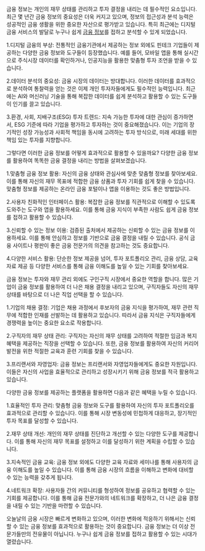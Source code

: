 <p>금융 정보는 개인의 재무 상태를 관리하고 투자 결정을 내리는 데 필수적인 요소입니다. 최근 몇 년간 금융 정보의 중요성은 더욱 커지고 있으며, 정보의 접근성과 분석 능력은 성공적인 금융 생활을 위한 중요한 자산으로 평가받고 있습니다. 특히 최근에는 디지털 금융 서비스의 발달로 누구나 쉽게 <a href="https://ezloan.io/">금융 정보</a>를 접하고 분석할 수 있게 되었습니다.</p>
<p>1.디지털 금융의 부상: 전통적인 금융기관에서 제공하는 정보 외에도 핀테크 기업들이 제공하는 다양한 금융 정보와 도구들이 등장했습니다. 예를 들어, 모바일 앱을 통해 실시간으로 주식시장 데이터를 확인하거나, 인공지능을 활용한 맞춤형 투자 조언을 받을 수 있습니다.</p>
<p>2.데이터 분석의 중요성: 금융 시장의 데이터는 방대합니다. 이러한 데이터를 효과적으로 분석하여 통찰력을 얻는 것은 이제 개인 투자자들에게도 필수적인 능력입니다. 최근에는 AI와 머신러닝 기술을 통해 복잡한 데이터를 쉽게 분석하고 활용할 수 있는 도구들이 인기를 끌고 있습니다.</p>
<p>3.환경, 사회, 지배구조(ESG) 투자 트렌드: 지속 가능한 투자에 대한 관심이 증가하면서, ESG 기준에 따라 기업을 평가하고 투자하는 것이 중요해졌습니다. 이는 기업의 장기적인 성장 가능성과 사회적 책임을 동시에 고려하는 투자 방식으로, 미래 세대를 위한 책임 있는 투자를 지향합니다.</p>
<p>그렇다면 이러한 금융 정보를 어떻게 효과적으로 활용할 수 있을까요? 다양한 금융 정보를 활용하여 똑똑한 금융 결정을 내리는 방법을 살펴보겠습니다.</p>
<p>1.맞춤형 금융 정보 활용: 자신의 금융 상태와 관심사에 맞춘 맞춤형 정보를 찾아보세요. 이를 통해 자신의 재무 목표에 적합한 금융 상품과 투자 기회를 쉽게 찾을 수 있습니다. 맞춤형 정보를 제공하는 온라인 금융 포털이나 앱을 이용하는 것도 좋은 방법입니다.</p>
<p>2.사용자 친화적인 인터페이스 활용: 복잡한 금융 정보를 직관적으로 이해할 수 있도록 도와주는 도구와 앱을 활용하세요. 이를 통해 금융 지식이 부족한 사람도 쉽게 금융 정보를 접하고 활용할 수 있습니다.</p>
<p>3.신뢰할 수 있는 정보 이용: 검증된 출처에서 제공하는 신뢰할 수 있는 금융 정보를 이용하세요. 이를 통해 안심하고 정보를 기반으로 금융 결정을 내릴 수 있습니다. 공식 금융 사이트나 평판이 좋은 금융 전문가의 의견을 참고하는 것도 중요합니다.</p>
<p>4.다양한 서비스 활용: 단순한 정보 제공을 넘어, 투자 포트폴리오 관리, 금융 상담, 교육 자료 제공 등 다양한 서비스를 통해 금융 이해도를 높일 수 있는 기회를 찾아보세요.</p>
<p>금융 정보는 투자와 재무 관리 외에도 구인구직 시장에서 중요한 역할을 합니다. 많은 기업이 금융 정보를 활용하여 더 나은 채용 결정을 내리고 있으며, 구직자들도 자신의 재무 상태를 바탕으로 더 나은 직업 선택을 할 수 있습니다.</p>
<p>1.기업의 채용 결정: 기업은 채용 과정에서 후보자의 금융 지식을 평가하여, 재무 관련 직무에 적합한 인재를 선발하는 데 활용하고 있습니다. 따라서 금융 지식은 구직자들에게 경쟁력을 높이는 중요한 요소로 작용합니다.</p>
<p>2.구직자의 재무 상태 관리: 구직자는 자신의 재무 상태를 고려하여 적절한 임금과 복지 혜택을 제공하는 직장을 선택할 수 있습니다. 또한, 금융 정보를 활용하여 자신의 커리어 발전을 위한 적절한 교육과 훈련 기회를 찾을 수 있습니다.</p>
<p>3.프리랜서와 자영업자: 금융 정보는 프리랜서와 자영업자들에게도 중요한 자원입니다. 이들은 자신의 사업을 효율적으로 관리하고 성장시키기 위해 금융 정보를 적극 활용하고 있습니다.</p>
<p>다양한 금융 정보를 제공하는 플랫폼을 활용하면 다음과 같은 혜택을 누릴 수 있습니다.</p>
<p>1.효율적인 투자 관리: 맞춤형 금융 정보와 도구를 활용하여 자신의 투자 포트폴리오를 효과적으로 관리할 수 있습니다. 이를 통해 시장 변동성에 민첩하게 대응하고, 장기적인 투자 목표를 달성할 수 있습니다.</p>
<p>2.재무 상태 개선: 개인의 재무 상태를 진단하고 개선할 수 있는 다양한 도구를 제공합니다. 이를 통해 자신의 재무 목표를 설정하고 이를 달성하기 위한 계획을 수립할 수 있습니다.</p>
<p>3.지속적인 금융 교육: 금융 정보 외에도 다양한 교육 자료와 세미나를 통해 사용자의 금융 이해도를 높일 수 있습니다. 이를 통해 금융 시장의 흐름을 이해하고 변화에 대비할 수 있는 능력을 갖추게 됩니다.</p>
<p>4.네트워크 확장: 사용자들 간의 커뮤니티를 형성하여 정보를 공유하고 협력할 수 있는 기회를 제공합니다. 이를 통해 금융 전문가와의 네트워크를 확장하고, 더 나은 금융 결정을 내릴 수 있는 기반을 마련할 수 있습니다.</p>
<p>오늘날의 금융 시장은 빠르게 변화하고 있으며, 이러한 변화에 적응하기 위해서는 신뢰할 수 있는 금융 정보를 효과적으로 활용하는 것이 중요합니다. 금융 정보는 더 이상 전문가들만의 전유물이 아닙니다. 누구나 쉽게 금융 정보를 접하고 활용할 수 있는 시대가 열렸습니다.</p>
